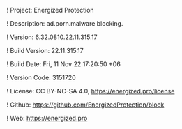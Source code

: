 ! Project: Energized Protection

! Description: ad.porn.malware blocking.

! Version: 6.32.0810.22.11.315.17

! Build Version: 22.11.315.17

! Build Date: Fri, 11 Nov 22 17:20:50 +06

! Version Code: 3151720

! License: CC BY-NC-SA 4.0, https://energized.pro/license

! Github: https://github.com/EnergizedProtection/block

! Web: https://energized.pro
